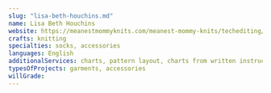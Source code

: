 ```yaml
---
slug: "lisa-beth-houchins.md"
name: Lisa Beth Houchins
website: https://meanestmommyknits.com/meanest-mommy-knits/techediting/
crafts: knitting
specialties: socks, accessories
languages: English
additionalServices: charts, pattern layout, charts from written instructions, written instructions from charts, pattern writing
typesOfProjects: garments, accessories
willGrade:
---
```

